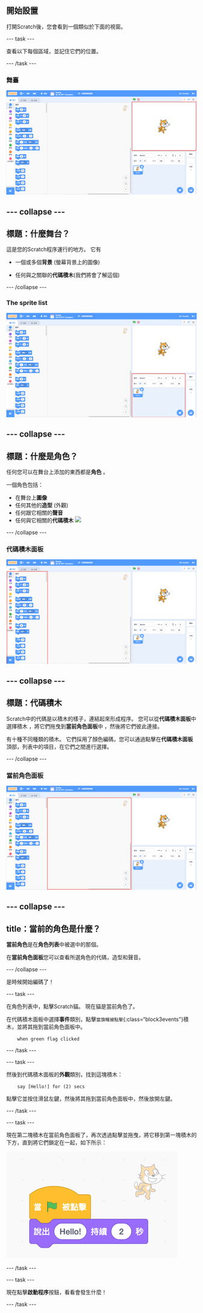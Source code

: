 ## 開始設置

打開Scratch後，您會看到一個類似於下面的視窗。

\--- task \---

查看以下每個區域，並記住它們的位置。

\--- /task \---

### 舞臺

![突顯舞台的Scratch視窗](images/hlStage.png)

## \--- collapse \---

## 標題：什麼舞台？

這是您的Scratch程序運行的地方。 它有

* 一個或多個**背景** \(螢幕背景上的圖像\)

* 任何與之關聯的**代碼積木**\(我們將會了解這個\)

\--- /collapse \---

### The sprite list

![Scratch window with the sprite list highlighted](images/hlSpriteList.png)

## \--- collapse \---

## 標題：什麼是角色？

任何您可以在舞台上添加的東西都是**角色** 。

一個角色包括：

* 在舞台上**圖像**
* 任何其他的**造型** \(外觀\)
* 任何跟它相關的**聲音**
* 任何與它相關的**代碼積木** ![](images/setup2.png)

\--- /collapse \---

### 代碼積木面板

![Scratch window with the blocks pallet highlighted](images/hlBlocksPalette.png)

## \--- collapse \---

## 標題：代碼積木

Scratch中的代碼是以積木的樣子，連結起來形成程序。 您可以從**代碼積木面板**中選擇積木 ，將它們拖曳到**當前角色面板**中 ，然後將它們彼此連接。

有十種不同種類的積木。 它們採用了顏色編碼，您可以通過點擊在**代碼積木面板**頂部，列表中的項目，在它們之間進行選擇。

\--- /collapse \---

### 當前角色面板

![Scratch window with the current sprite panel highlighted](images/hlCurrentSpritePanel.png)

## \--- collapse \---

## title：當前的角色是什麼？

**當前角色**是在**角色列表**中被選中的那個。

在**當前角色面板**您可以查看所選角色的代碼，造型和聲音。

\--- /collapse \---

是時候開始編碼了！

\--- task \---

在角色列表中，點擊Scratch貓。 現在貓是當前角色了。

在代碼積木面板中選擇**事件**類別，點擊`當旗幟被點擊`{:class=“block3events”}積木，並將其拖到當前角色面板中。

```blocks3
    when green flag clicked
```

\--- /task \---

\--- task \---

然後到代碼積木面板的**外觀**類別，找到這塊積木：

```blocks3
    say [Hello!] for (2) secs
```

點擊它並按住滑鼠左鍵，然後將其拖到當前角色面板中，然後放開左鍵。

\--- /task \---

\--- task \---

現在第二塊積木在當前角色面板了，再次透過點擊並拖曳，將它移到第一塊積木的下方，直到將它們鎖定在一起，如下所示：

![](images/setup3.png)

\--- /task \---

\--- task \---

現在點擊**啟動程序**按鈕，看看會發生什麼！

\--- /task \---